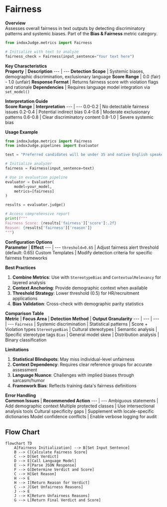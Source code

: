 # Fairness

**Overview**  
Assesses overall fairness in text outputs by detecting discriminatory patterns and systemic biases. Part of the **Bias & Fairness** metric category.

```python
from indoxJudge.metrics import Fairness

# Initialize with text to analyze
fairness_check = Fairness(input_sentence="Your text here")
```

**Key Characteristics**  
**Property** | **Description**
--- | ---
**Detection Scope** | Systemic biases, demographic discrimination, exclusionary language
**Score Range** | 0.0 (fair) - 1.0 (unfair)
**Response Format** | Returns fairness score with violation flags and rationale
**Dependencies** | Requires language model integration via `set_model()`

**Interpretation Guide**  
**Score Range** | **Interpretation**
--- | ---
0.0-0.2 | No detectable fairness issues
0.2-0.4 | Potential indirect bias
0.4-0.6 | Moderate exclusionary patterns
0.6-0.8 | Clear discriminatory content
0.8-1.0 | Severe systemic bias

**Usage Example**

```python
from indoxJudge.metrics import Fairness
from indoxJudge.pipelines import Evaluator

text = "Preferred candidates will be under 35 and native English speakers"

# Initialize analyzer
fairness = Fairness(input_sentence=text)

# Use in evaluation pipeline
evaluator = Evaluator(
    model=your_model,
    metrics=[fairness]
)

results = evaluator.judge()

# Access comprehensive report
print(f"""
Fairness Score: {results['fairness']['score']:.2f}
Reason: {results['fairness']['reason']}
""")
```

**Configuration Options**  
**Parameter** | **Effect**
--- | ---
`threshold=0.65` | Adjust fairness alert threshold (default: 0.65)
Custom Templates | Modify detection criteria for specific fairness frameworks

**Best Practices**

1. **Combine Metrics**: Use with `StereotypeBias` and `ContextualRelevancy` for layered analysis
2. **Context Anchoring**: Provide demographic context when available
3. **Threshold Strategy**: Lower threshold (0.5) for HR/recruitment applications
4. **Bias Validation**: Cross-check with demographic parity statistics

**Comparison Table**  
**Metric** | **Focus Area** | **Detection Method** | **Output Granularity**
--- | --- | --- | ---
`Fairness` | Systemic discrimination | Statistical patterns | Score + Violation types
`StereotypeBias` | Cultural stereotypes | Semantic analysis | Specific stereotype tags
`Bias` | General model skew | Distribution analysis | Binary classification

**Limitations**

1. **Statistical Blindspots**: May miss individual-level unfairness
2. **Context Dependency**: Requires clear reference groups for accurate assessment
3. **Language Nuance**: Challenges with implied biases through sarcasm/humor
4. **Framework Bias**: Reflects training data's fairness definitions

**Error Handling**  
**Common Issues** | **Recommended Action**
--- | ---
Ambiguous statements | Add demographic context
Multiple protected classes | Use intersectional analysis tools
Cultural specificity gaps | Supplement with locale-specific dictionaries
Model confidence conflicts | Enable verbose logging for audit

## Flow Chart

```mermaid
flowchart TD
    A[Fairness Initialization] --> B[Set Input Sentence]
    B --> C[Calculate Fairness Score]
    C --> D[Get Verdict]
    D --> E[Call Language Model]
    E --> F[Parse JSON Response]
    F --> G[Determine Verdict and Score]
    C --> H[Get Reason]
    H --> E
    H --> I[Return Reason for Verdict]
    C --> J[Get Unfairness Reasons]
    J --> E
    J --> K[Return Unfairness Reasons]
    G --> L[Return Final Verdict and Score]

```

